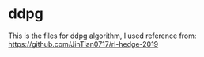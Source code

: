 # ddpg
This is the files for ddpg algorithm, I used reference from:
https://github.com/JinTian0717/rl-hedge-2019
